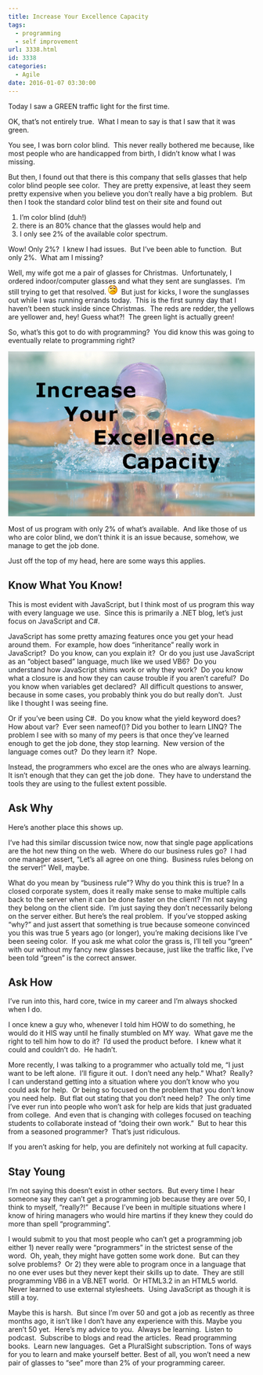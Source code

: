 ```yaml
---
title: Increase Your Excellence Capacity
tags:
  - programming
  - self improvement
url: 3338.html
id: 3338
categories:
  - Agile
date: 2016-01-07 03:30:00
---
```


Today I saw a GREEN traffic light for the first time.

OK, that’s not entirely true.  What I mean to say is that I saw that it was green.

You see, I was born color blind.  This never really bothered me because, like most people who are handicapped from birth, I didn’t know what I was missing.

But then, I found out that there is this company that sells glasses that help color blind people see color.  They are pretty expensive, at least they seem pretty expensive when you believe you don’t really have a big problem.  But then I took the standard color blind test on their site and found out

1.  I’m color blind (duh!)
2.  there is an 80% chance that the glasses would help and
3.  I only see 2% of the available color spectrum.

Wow! Only 2%?  I knew I had issues.  But I’ve been able to function.  But only 2%.  What am I missing?

Well, my wife got me a pair of glasses for Christmas.  Unfortunately, I ordered indoor/computer glasses and what they sent are sunglasses.  I’m still trying to get that resolved. ![Sad smile](/uploads/2016/01/wlEmoticon-sadsmile.png)  But just for kicks, I wore the sunglasses out while I was running errands today.  This is the first sunny day that I haven’t been stuck inside since Christmas.  The reds are redder, the yellows are yellower and, hey! Guess what?!  The green light is actually green!

So, what’s this got to do with programming?  You did know this was going to eventually relate to programming right?

![image](/uploads/2016/01/image.png "image")

<!-- more -->

Most of us program with only 2% of what’s available.  And like those of us who are color blind, we don’t think it is an issue because, somehow, we manage to get the job done.

Just off the top of my head, here are some ways this applies.

Know What You Know!
-------------------

This is most evident with JavaScript, but I think most of us program this way with every language we use.  Since this is primarily a .NET blog, let’s just focus on JavaScript and C#.

JavaScript has some pretty amazing features once you get your head around them.  For example, how does “inheritance” really work in JavaScript?  Do you know, can you explain it?  Or do you just use JavaScript as an “object based” language, much like we used VB6?  Do you understand how JavaScript shims work or why they work?  Do you know what a closure is and how they can cause trouble if you aren’t careful?  Do you know when variables get declared?  All difficult questions to answer, because in some cases, you probably think you do but really don’t.  Just like I thought I was seeing fine.

Or if you’ve been using C#.  Do you know what the yield keyword does?  How about var?  Ever seen nameof()? Did you bother to learn LINQ? The problem I see with so many of my peers is that once they’ve learned enough to get the job done, they stop learning.  New version of the language comes out?  Do they learn it?  Nope.

Instead, the programmers who excel are the ones who are always learning.  It isn’t enough that they can get the job done.  They have to understand the tools they are using to the fullest extent possible.

Ask Why
-------

Here’s another place this shows up.

I’ve had this similar discussion twice now, now that single page applications are the hot new thing on the web.  Where do our business rules go?  I had one manager assert, “Let’s all agree on one thing.  Business rules belong on the server!” Well, maybe.

What do you mean by “business rule”? Why do you think this is true? In a closed corporate system, does it really make sense to make multiple calls back to the server when it can be done faster on the client? I’m not saying they belong on the client side.  I’m just saying they don’t necessarily belong on the server either. But here’s the real problem.  If you’ve stopped asking “why?” and just assert that something is true because someone convinced you this was true 5 years ago (or longer), you’re making decisions like I’ve been seeing color.  If you ask me what color the grass is, I’ll tell you “green” with our without my fancy new glasses because, just like the traffic like, I’ve been told “green” is the correct answer.

Ask How
-------

I’ve run into this, hard core, twice in my career and I’m always shocked when I do.

I once knew a guy who, whenever I told him HOW to do something, he would do it HIS way until he finally stumbled on MY way.  What gave me the right to tell him how to do it?  I’d used the product before.  I knew what it could and couldn’t do.  He hadn’t.

More recently, I was talking to a programmer who actually told me, “I just want to be left alone.  I’ll figure it out.  I don’t need any help.” What?  Really? I can understand getting into a situation where you don’t know who you could ask for help.  Or being so focused on the problem that you don’t know you need help.  But flat out stating that you don’t need help?  The only time I’ve ever run into people who won’t ask for help are kids that just graduated from college.  And even that is changing with colleges focused on teaching students to collaborate instead of “doing their own work.”  But to hear this from a seasoned programmer?  That’s just ridiculous.

If you aren’t asking for help, you are definitely not working at full capacity.

Stay Young
----------

I’m not saying this doesn’t exist in other sectors.  But every time I hear someone say they can’t get a programming job because they are over 50, I think to myself, “really?!”  Because I’ve been in multiple situations where I know of hiring managers who would hire martins if they knew they could do more than spell “programming”.

I would submit to you that most people who can’t get a programming job either 1) never really were “programmers” in the strictest sense of the word.  Oh, yeah, they might have gotten some work done.  But can they solve problems?  Or 2) they were able to program once in a language that no one ever uses but they never kept their skills up to date.  They are still programming VB6 in a VB.NET world.  Or HTML3.2 in an HTML5 world.  Never learned to use external stylesheets.  Using JavaScript as though it is still a toy.

Maybe this is harsh.  But since I’m over 50 and got a job as recently as three months ago, it isn’t like I don’t have any experience with this. Maybe you aren’t 50 yet.  Here’s my advice to you.  Always be learning.  Listen to podcast.  Subscribe to blogs and read the articles.  Read programming books.  Learn new languages.  Get a PluralSight subscription. Tons of ways for you to learn and make yourself better. Best of all, you won’t need a new pair of glasses to “see” more than 2% of your programming career.

